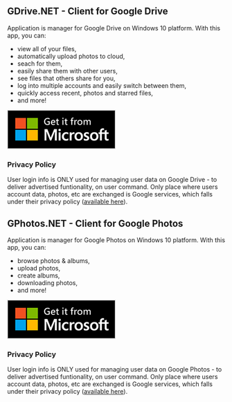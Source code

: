 ## GDrive.NET - Client for Google Drive
Application is manager for Google Drive on Windows 10 platform.
With this app, you can:
- view all of your files,
- automatically upload photos to cloud,
- seach for them,
- easily share them with other users,
- see files that others share for you,
- log into multiple accounts and easily switch between them,
- quickly access recent, photos and starred files,
- and more!

<a href='//www.microsoft.com/store/apps/9NBLGGH3RM3R?cid=storebadge&ocid=badge'><img src='/images/getitfrommicrosoft.png' alt='Micrososft Store'/></a>
### Privacy Policy
User login info is ONLY used for managing user data on Google Drive - to deliver advertised funtionality, on user command. Only place where users account data, photos, etc are exchanged is Google services, which falls under their privacy policy ([available here](https://policies.google.com/privacy)).


## GPhotos.NET - Client for Google Photos
Application is manager for Google Photos on Windows 10 platform.
With this app, you can:
- browse photos & albums,
- upload photos,
- create albums,
- downloading photos,
- and more!

<a href='//www.microsoft.com/store/apps/9PF3WBGM9T14?cid=storebadge&ocid=badge'><img src='/images/getitfrommicrosoft.png' alt='Micrososft Store'/></a>
### Privacy Policy
User login info is ONLY used for managing user data on Google Photos - to deliver advertised funtionality, on user command. Only place where users account data, photos, etc are exchanged is Google services, which falls under their privacy policy ([available here](https://policies.google.com/privacy)).